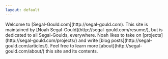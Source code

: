 ```yaml
---
layout: default
---
```


<div class="lead pretty-links">
  Welcome to [Segal-Gould.com](http://segal-gould.com). This site is maintained by
  [Noah Segal-Gould](http://segal-gould.com/resume/), but is dedicated to all Segal-Goulds, everywhere. 
  Noah likes to take on [projects](http://segal-gould.com/projects/) 
  and write [blog posts](http://segal-gould.com/articles/). Feel free to learn more 
  [about](http://segal-gould.com/about/) this site and its contents.
    
</div>
